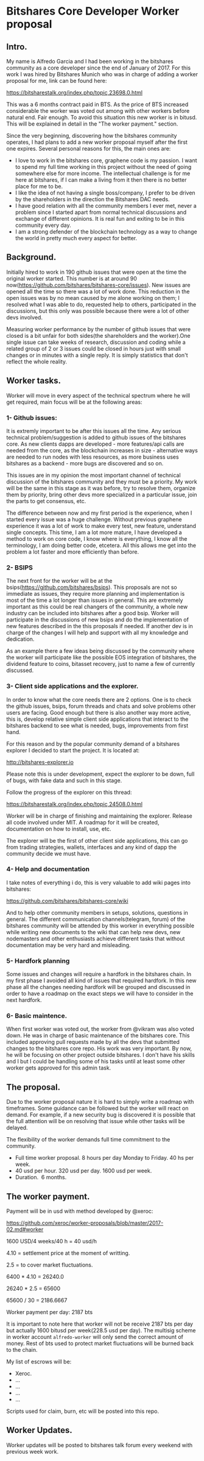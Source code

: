Bitshares Core Developer Worker proposal
========================================

Intro.
------

My name is Alfredo Garcia and I had been working in the bitshares community as a core developer since the end of January of 2017.
For this work I was hired by Bitshares Munich who was in charge of adding a worker proposal for me, link can be found here:

https://bitsharestalk.org/index.php/topic,23698.0.html

This was a 6 months contract paid in BTS. As the price of BTS increased considerable the worker was voted out among with other workers before natural end. Fair enough. To avoid this situation this new worker is in bitusd. This will be explained in detail in the "The worker payment." section.

Since the very beginning, discovering how the bitshares community operates, I had plans to add a new worker proposal myself after the first one expires. Several personal reasons for this, the main ones are:

- I love to work in the bitshares core, graphene code is my passion. I want to spend my full time working in this project without the need of going somewhere else for more income. The intellectual challenge is for me here at bitshares, if I can make a living from it then there is no better place for me to be.
- I like the idea of not having a single boss/company, I prefer to be driven by the shareholders in the direction the Bitshares DAC needs.
- I have good relation with all the community members I ever met, never a problem since I started apart from normal technical discussions and exchange of different opinions. It is real fun and exiting to be in this community every day.
- I am a strong defender of the blockchain technology as a way to change the world in pretty much every aspect for better.

Background.
-----------

Initially hired to work in 190 github issues that were open at the time the original worker started. This  number is at around 90 now(https://github.com/bitshares/bitshares-core/issues). New issues are opened all the time so there was a lot of work done. This reduction in the open issues was by no mean caused by me alone working on them; I resolved what I was able to do, requested help to others, participated in the discussions, but this only was possible because there were a lot of other devs involved.

Measuring worker performance by the number of github issues that were closed is a bit unfair for both sides(the shareholders and the worker).One single issue can take weeks of research, discussion and coding while a related group of 2 or 3 issues could be closed in hours just with small changes or in minutes with a single reply. It is simply statistics that don't reflect the whole reality.

Worker tasks.
-------------

Worker will move in every aspect of the technical spectrum where he will get required, main focus will be at the following areas:

### 1- Github issues:

It is extremly important to be after this issues all the time. Any serious technical problem/suggestion is added to github issues of the bitshares core. As new clients dapps are developed - more features/api calls are needed from the core, as the blockchain increases in size - alternative ways are needed to run nodes with less resources, as more business uses bitshares as a backend - more bugs are discovered and so on.

This issues are in my opinion the most important channel of technical discussion of the bitshares community and they must be a priority. My work will be the same in this stage as it was before, try to resolve them, organize them by priority, bring other devs more specialized in a particular issue, join the parts to get consensus, etc.

The difference between now and my first period is the experience, when I started every issue was a huge challenge. Without previous graphene experience it was a lot of work to make every test, new feature, understand single concepts. This time, I am  a lot more mature, I have developed a method to work on core code, I know where is everything, I know all the terminology, I am doing better code, etcetera. All this allows me get into the problem a lot faster and more efficiently than before.

### 2- BSIPS

The next front for the worker will be at the bsips(https://github.com/bitshares/bsips). This proposals are not so immediate as issues, they require more planning and implementation is most of the time a lot longer than issues in general. 
This are extremely important as this could be real changers of the community, a whole new industry can be included into bitshares after a good bsip. 
Worker will participate in the discussions of new bsips and do the implementation of new features described in the this proposals if needed. If another dev is in charge of the changes I will help and support with all my knowledge and dedication.

As an example there a few ideas being discussed by the community where the worker will participate like the possible EOS integration of bitshares, the dividend feature to coins, bitasset recovery, just to name a few of currently discussed.

### 3- Client side applications and the explorer.

In order to know what the core needs there are 2 options. One is to check the github issues, bsips, forum threads and chats and solve problems other users are facing. Good enough but there is also another way more active, this is, develop relative simple client side applications that interact to the bitshares backend to see what is needed, bugs, improvements from first hand.

For this reason and by the popular community demand of a bitshares explorer I decided to start the project. It is located at:

http://bitshares-explorer.io

Please note this is under development, expect the explorer to be down, full of bugs, with fake data and such in this stage.

Follow the progress of the explorer on this thread:

https://bitsharestalk.org/index.php/topic,24508.0.html

Worker will be in charge of finishing and maintaining the explorer. Release all code involved under MIT. A roadmap for it will be created, documentation on how to install, use, etc.

The explorer will be the first of other client side applications, this can go from trading strategies, wallets, interfaces and any kind of dapp the community decide we must have.

### 4- Help and documentation

I take notes of everything i do, this is very valuable to add wiki pages into bitshares:

https://github.com/bitshares/bitshares-core/wiki

And to help other community members in setups, solutions, questions in general. The different communication channels(telegram, forum) of the bitshares community will be attended by this worker in everything possible while writing new documents to the wiki that can help new devs, new nodemasters and other enthusiasts achieve different tasks that without documentation may be very hard and misleading.

### 5- Hardfork planning

Some issues and changes will require a hardfork in the bitshares chain. In my first phase I avoided all kind of issues that required hardfork. In this new phase all the changes needing hardfork will be grouped and discussed in order to have a roadmap on the exact steps we will have to consider in the next hardfork.

### 6- Basic maintence.

When first worker was voted out, the worker from @vikram was also voted down. He was in charge of basic maintenance of the bitshares core. This included approving pull requests made by all the devs that submitted changes to the bitshares core repo.
His work was very important. By now, he will be focusing on other project outside bitshares. I don't have his skills and I but I could be handling some of his tasks until at least some other worker gets approved for this admin task.


The proposal.
-------------

Due to the worker proposal nature it is hard to simply write a roadmap with timeframes. Some guidance can be followed but the worker will react on demand. For example, if a new security bug is discovered it is possible that the full attention will be on resolving that issue while other tasks will be delayed. 

The flexibility of the worker demands full time commitment to the community.

- Full time worker proposal. 8 hours per day Monday to Friday. 40 hs per week.
- 40 usd per hour. 320 usd per day. 1600 usd per week.
- Duration.  6 months.

The worker payment.
-------------------

Payment will be in usd with method developed by @xeroc:

https://github.com/xeroc/worker-proposals/blob/master/2017-02.md#worker


1600 USD/4 weeks/40 h = 40 usd/h

4.10 = settlement price at the moment of writting.

2.5 = to cover market fluctuations.

6400 * 4.10 = 26240.0 

26240 * 2.5 = 65600 

65600 / 30 = 2186.6667 

Worker payment per day: 2187 bts

It is important to note here that worker will not be receive 2187 bts per day but actually 1600 bitusd per week(228.5 usd per day). The multisig scheme in worker account `alfredo-worker` will only send the correct amount of money. Rest of bts used to protect market fluctuations will be burned back to the chain.

My list of escrows will be:

- Xeroc.
- …
- …
- …
- …

Scripts used for claim, burn, etc will be posted into this repo. 

Worker Updates.
---------------

Worker updates will be posted to bitshares talk forum every weekend with previous week work.





